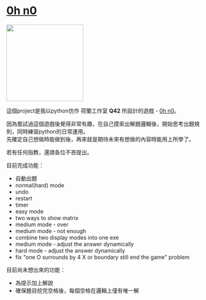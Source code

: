# [0h n0](https://play.google.com/store/apps/details?id=com.q42.ohno&hl=zh_TW&gl=US)

<img src="https://play-lh.googleusercontent.com/gVwGjj0pto-qwm034ZcPYwPQ5_byZ3facahoMYT-Rt_qPX2Vt6IZOOPZhFjQALoQU-Sj=w480-h960-rw" width="200px" />

這個project是我以python仿作 荷蘭工作室 **Q42** 所設計的遊戲 - [0h n0](https://play.google.com/store/apps/details?id=com.q42.ohno&hl=zh_TW&gl=US)。

因為嘗試過這個遊戲後覺得非常有趣，在自己摸索出解題邏輯後，開始思考出題規則，同時練習python的日常運用。  
先確定自己想做時能做到後，再來就是期待未來有想做的內容時能用上所學了。

若有任何指教，還請各位不吝提出。


目前完成功能：
- 自動出題
- normal(hard) mode
- undo
- restart
- timer
- easy mode 
- two ways to show matrix
- medium mode - over
- medium mode - not enough
- combine two display modes into one exe
- medium mode - adjust the answer dynamically
- hard mode - adjust the answer dynamically
- fix "one O surrounds by 4 X or boundary still end the game" problem


目前尚未想出來的功能：
- 為提示加上解說
- 確保題目挖完空格後，每個空格在邏輯上僅有唯一解
